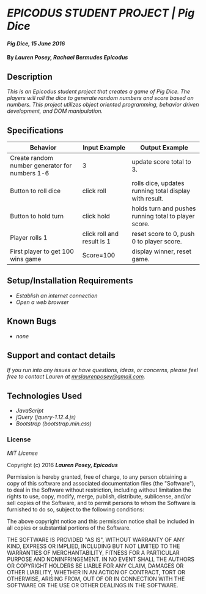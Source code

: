 # _EPICODUS STUDENT PROJECT | Pig Dice_

#### _Pig Dice, 15 June 2016_

#### By _**Lauren Posey, Rachael Bermudes Epicodus**_

## Description

_This is an Epicodus student project that creates a game of Pig Dice. The players will roll the dice to generate random numbers and score based on numbers. This project utilizes object oriented programming, behavior driven development, and DOM manipulation._

## Specifications

Behavior  | Input Example | Output Example
------------- | ------------- | -------------
Create random number generator for numbers 1-6 | 3 | update score total to 3.
Button to roll dice   | click roll | rolls dice, updates running total display with result.  
Button to hold turn  | click hold  | holds turn and pushes running total to player score.
Player rolls 1 | click roll and result is 1  | reset score to 0, push 0 to player score.
First player to get 100 wins game |  Score=100 | display winner, reset game.


## Setup/Installation Requirements

* _Establish an internet connection_
* _Open a web browser_

## Known Bugs

* _none_

## Support and contact details

_If you run into any issues or have questions, ideas, or concerns, please feel free to contact Lauren at <a href="mailto:mrslaurenposey@gmail.com">mrslaurenposey@gmail.com</a>._

## Technologies Used

* _JavaScript_
* _jQuery (jquery-1.12.4.js)_
* _Bootstrap (bootstrap.min.css)_

### License

*MIT License*

Copyright (c) 2016 **_Lauren Posey, Epicodus_**

Permission is hereby granted, free of charge, to any person obtaining a copy of this software and associated documentation files (the "Software"), to deal in the Software without restriction, including without limitation the rights to use, copy, modify, merge, publish, distribute, sublicense, and/or sell copies of the Software, and to permit persons to whom the Software is furnished to do so, subject to the following conditions:

The above copyright notice and this permission notice shall be included in all copies or substantial portions of the Software.

THE SOFTWARE IS PROVIDED "AS IS", WITHOUT WARRANTY OF ANY KIND, EXPRESS OR IMPLIED, INCLUDING BUT NOT LIMITED TO THE WARRANTIES OF MERCHANTABILITY, FITNESS FOR A PARTICULAR PURPOSE AND NONINFRINGEMENT. IN NO EVENT SHALL THE AUTHORS OR COPYRIGHT HOLDERS BE LIABLE FOR ANY CLAIM, DAMAGES OR OTHER LIABILITY, WHETHER IN AN ACTION OF CONTRACT, TORT OR OTHERWISE, ARISING FROM, OUT OF OR IN CONNECTION WITH THE SOFTWARE OR THE USE OR OTHER DEALINGS IN THE SOFTWARE.
